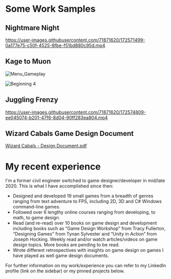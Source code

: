 # Some Work Samples
## Nightmare Night

https://user-images.githubusercontent.com/71871620/172571499-0a177e75-c50f-4525-8fbe-f51bd880c95d.mp4


## Kage to Muon

![Menu_Gameplay](https://user-images.githubusercontent.com/71871620/129698933-cf032096-167e-47ec-b380-885b656877ab.gif)

![Beginning 4](https://user-images.githubusercontent.com/71871620/129920802-d4dca8b3-5597-46ed-bdaa-1a6b729df60a.png)


## Juggling Frenzy

https://user-images.githubusercontent.com/71871620/172574809-ee045074-b201-47f6-8d04-90ff283ea804.mp4


## Wizard Cabals Game Design Document

[Wizard Cabals - Design Document.pdf](https://github.com/OuterGazer/OuterGazer/files/8860091/Wizard.Cabals.-.Design.Document.pdf)



# My recent experience

I'm a former civil engineer switched to game designer/developer in mid/late 2020. This is what I have accomplished since then:

- Designed and developed 19 small games from a breadth of genres ranging from text adventure to FPS, including 2D, 3D and C# Windows command-line games.
- Followed over 6 lengthy online courses ranging from developing, to math, to game design.
- Read (and re-read) over 10 books on game design and development including books such as “Game Design Workshop” from Tracy Fullerton, “Designing Games” from Tynan Sylvester and “Unity in Action” from Joseph Hocking. Weekly read and/or watch articles/videos on game design topics. More books are pending to be read.
- Wrote different retrospectives with insights on game design on games I have played as well game design documents.

For further information on my work/experience you can refer to my LinkedIn profile (link on the sidebar) or my pinned projects below.
